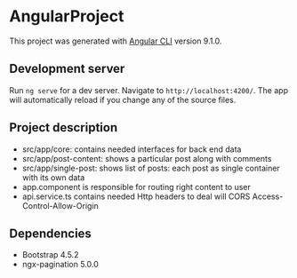 # AngularProject

This project was generated with [Angular CLI](https://github.com/angular/angular-cli) version 9.1.0.

## Development server

Run `ng serve` for a dev server. Navigate to `http://localhost:4200/`. The app will automatically reload if you change any of the source files.

## Project description
- src/app/core: contains needed interfaces for back end data
- src/app/post-content: shows a particular post along with comments
- src/app/single-post: shows list of posts: each post as single container with its own data
- app.component is responsible for routing right content to user
- api.service.ts contains needed Http headers to deal will CORS Access-Control-Allow-Origin

## Dependencies
- Bootstrap 4.5.2
- ngx-pagination 5.0.0

